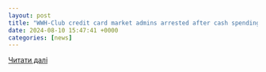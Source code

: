 ```yaml
---
layout: post
title: "WWH-Club credit card market admins arrested after cash spending spree"
date: 2024-08-10 15:47:41 +0000
categories: [news]
---
```


[Читати далі](https://www.bleepingcomputer.com/news/legal/wwh-club-credit-card-market-admins-arrested-after-cash-spending-spree/)
